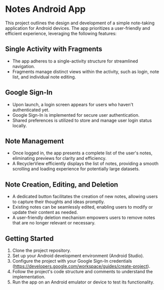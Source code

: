 # Notes Android App

This project outlines the design and development of a simple note-taking application for Android devices. The app prioritizes a user-friendly and efficient experience, leveraging the following features:


## Single Activity with Fragments

- The app adheres to a single-activity structure for streamlined navigation.
- Fragments manage distinct views within the activity, such as login, note list, and individual note editing.

## Google Sign-In

- Upon launch, a login screen appears for users who haven't authenticated yet.
- Google Sign-In is implemented for secure user authentication.
- Shared preferences is utilized to store and manage user login status locally.

## Note Management

- Once logged in, the app presents a complete list of the user's notes, eliminating previews for clarity and efficiency.
- A RecyclerView efficiently displays the list of notes, providing a smooth scrolling and loading experience for potentially large datasets.

## Note Creation, Editing, and Deletion

- A dedicated button facilitates the creation of new notes, allowing users to capture their thoughts and ideas promptly.
- Existing notes can be seamlessly edited, enabling users to modify or update their content as needed.
- A user-friendly deletion mechanism empowers users to remove notes that are no longer relevant or necessary.

## Getting Started

1. Clone the project repository.
2. Set up your Android development environment (Android Studio).
3. Configure the project with your Google Sign-In credentials (https://developers.google.com/workspace/guides/create-project).
4. Follow the project's code structure and comments to understand the implementation.
5. Run the app on an Android emulator or device to test its functionality.
